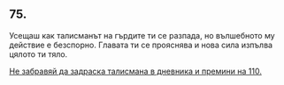 ## 75.

Усещаш как талисманът на гърдите ти се разпада, но вълшебното
му действие е безспорно. Главата ти се прояснява и нова сила изпълва
цялото ти тяло. 

[Не забравяй да задраска талисмана в дневника и премини на 110.](./110)
